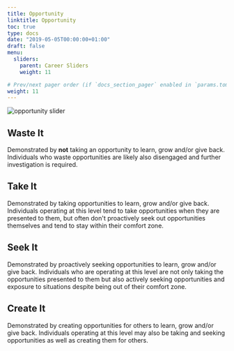 ```yaml
---
title: Opportunity
linktitle: Opportunity
toc: true
type: docs
date: "2019-05-05T00:00:00+01:00"
draft: false
menu:
  sliders:
    parent: Career Sliders
    weight: 11

# Prev/next pager order (if `docs_section_pager` enabled in `params.toml`)
weight: 11
---
```


![opportunity slider](../opportunity-slider.svg)

## Waste It

Demonstrated by **not** taking an opportunity to learn, grow and/or give back. Individuals who waste opportunities are likely also disengaged and further investigation is required.

## Take It

Demonstrated by taking opportunities to learn, grow and/or give back. Individuals operating at this level tend to take opportunities when they are presented to them, but often don't proactively seek out opportunities themselves and tend to stay within their comfort zone.

## Seek It

Demonstrated by proactively seeking opportunities to learn, grow and/or give back. Individuals who are operating at this level are not only taking the opportunities presented to them but also actively seeking opportunities and exposure to situations despite being out of their comfort zone.

## Create It

Demonstrated by creating opportunities for others to learn, grow and/or give back. Individuals operating at this level may also be taking and seeking opportunities as well as creating them for others.
